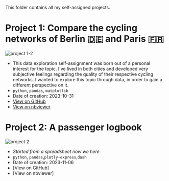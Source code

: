 This folder contains all my self-assigned projects.

# Project 1: Compare the cycling networks of Berlin 🇩🇪 and Paris 🇫🇷
![project 1-2](https://github.com/fredericdith/projects/assets/1576325/9a2e4c42-bd37-424a-bc1a-a80a1232bd05)
- This data exploration self-assignment was born out of a personal interest for the topic. I've lived in both cities and developed very subjective feelings regarding the quality of their respective cycling networks. I wanted to explore this topic through data, in order to gain a different perspective on it.
- `python`, `pandas`, `matplotlib`
- Date of creation: 2023-10-31
- [View on GitHub](https://github.com/fredericdith/projects/blob/main/cycling_paris_berlin/cycling_paris_berlin.ipynb)
- [View on nbviewer](https://nbviewer.org/github/fredericdith/projects/blob/main/cycling_paris_berlin/cycling_paris_berlin.ipynb)


# Project 2: A passenger logbook
![project 2](https://github.com/fredericdith/projects/assets/1576325/c38ec545-4125-4187-a4f2-1e3c0e8ce40c)
- _Started from a spreadsheet now we here_
- `python`, `pandas`,`plotly-express`,`dash`
- Date of creation: 2023-11-06
- [View on GitHub]
- [View on nbviewer]
